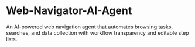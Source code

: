 # Web-Navigator-AI-Agent
An AI-powered web navigation agent that automates browsing tasks, searches, and data collection with workflow transparency and editable step lists.
